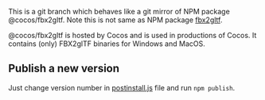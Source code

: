 
This is a git branch which behaves like a git mirror of NPM package @cocos/fbx2gltf.
Note this is not same as NPM package [fbx2gltf](https://www.npmjs.com/package/fbx2gltf).

 @cocos/fbx2gltf is hosted by Cocos and is used in productions of Cocos.
 It contains (only) FBX2glTF binaries for Windows and MacOS.

## Publish a new version

Just change version number in [postinstall.js](postinstall) file and run `npm publish`.